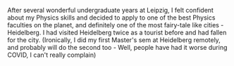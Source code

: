 After several wonderful undergraduate years at Leipzig, I felt confident about my Physics skills and decided to apply to one of the best Physics faculties on the planet, and definitely one of the most fairy-tale like cities - Heidelberg. 
I had visited Heidelberg twice as a tourist before and had fallen for the city. (Ironically, I did my first Master's sem at Heidelberg remotely, and probably will do the second too - Well, people have had it worse during COVID, I can't really complain)
